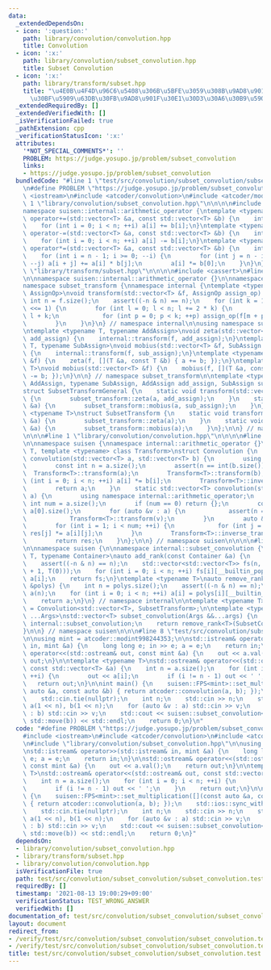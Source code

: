 ```yaml
---
data:
  _extendedDependsOn:
  - icon: ':question:'
    path: library/convolution/convolution.hpp
    title: Convolution
  - icon: ':x:'
    path: library/convolution/subset_convolution.hpp
    title: Subset Convolution
  - icon: ':x:'
    path: library/transform/subset.hpp
    title: "\u4E0B\u4F4D\u96C6\u5408\u306B\u5BFE\u3059\u308B\u9AD8\u901F\u30BC\u30FC\
      \u30BF\u5909\u63DB\u30FB\u9AD8\u901F\u30E1\u30D3\u30A6\u30B9\u5909\u63DB"
  _extendedRequiredBy: []
  _extendedVerifiedWith: []
  _isVerificationFailed: true
  _pathExtension: cpp
  _verificationStatusIcon: ':x:'
  attributes:
    '*NOT_SPECIAL_COMMENTS*': ''
    PROBLEM: https://judge.yosupo.jp/problem/subset_convolution
    links:
    - https://judge.yosupo.jp/problem/subset_convolution
  bundledCode: "#line 1 \"test/src/convolution/subset_convolution/subset_convolution.test.cpp\"\
    \n#define PROBLEM \"https://judge.yosupo.jp/problem/subset_convolution\"\n\n#include\
    \ <iostream>\n#include <atcoder/convolution>\n#include <atcoder/modint>\n\n#line\
    \ 1 \"library/convolution/subset_convolution.hpp\"\n\n\n\n#include <vector>\n\n\
    namespace suisen::internal::arithmetic_operator {\ntemplate <typename T>\nvoid\
    \ operator+=(std::vector<T> &a, const std::vector<T> &b) {\n    int n = b.size();\n\
    \    for (int i = 0; i < n; ++i) a[i] += b[i];\n}\ntemplate <typename T>\nvoid\
    \ operator-=(std::vector<T> &a, const std::vector<T> &b) {\n    int n = b.size();\n\
    \    for (int i = 0; i < n; ++i) a[i] -= b[i];\n}\ntemplate <typename T>\nvoid\
    \ operator*=(std::vector<T> &a, const std::vector<T> &b) {\n    int n = b.size();\n\
    \    for (int i = n - 1; i >= 0; --i) {\n        for (int j = n - i - 1; j > 0;\
    \ --j) a[i + j] += a[i] * b[j];\n        a[i] *= b[0];\n    }\n}\n}\n\n#line 1\
    \ \"library/transform/subset.hpp\"\n\n\n\n#include <cassert>\n#line 6 \"library/transform/subset.hpp\"\
    \n\nnamespace suisen::internal::arithmetic_operator {}\n\nnamespace suisen {\n\
    namespace subset_transform {\nnamespace internal {\ntemplate <typename T, typename\
    \ AssignOp>\nvoid transform(std::vector<T> &f, AssignOp assign_op) {\n    const\
    \ int n = f.size();\n    assert((-n & n) == n);\n    for (int k = 1; k < n; k\
    \ <<= 1) {\n        for (int l = 0; l < n; l += 2 * k) {\n            int m =\
    \ l + k;\n            for (int p = 0; p < k; ++p) assign_op(f[m + p], f[l + p]);\n\
    \        }\n    }\n}\n} // namespace internal\n\nusing namespace suisen::internal::arithmetic_operator;\n\
    \ntemplate <typename T, typename AddAssign>\nvoid zeta(std::vector<T> &f, AddAssign\
    \ add_assign) {\n    internal::transform(f, add_assign);\n}\ntemplate <typename\
    \ T, typename SubAssign>\nvoid mobius(std::vector<T> &f, SubAssign sub_assign)\
    \ {\n    internal::transform(f, sub_assign);\n}\ntemplate <typename T>\nvoid zeta(std::vector<T>\
    \ &f) {\n    zeta(f, [](T &a, const T &b) { a += b; });\n}\ntemplate <typename\
    \ T>\nvoid mobius(std::vector<T> &f) {\n    mobius(f, [](T &a, const T &b) { a\
    \ -= b; });\n}\n\n} // namespace subset_transform\n\ntemplate <typename T, typename\
    \ AddAssign, typename SubAssign, AddAssign add_assign, SubAssign sub_assign>\n\
    struct SubsetTransformGeneral {\n    static void transform(std::vector<T> &a)\
    \ {\n        subset_transform::zeta(a, add_assign);\n    }\n    static void inverse_transform(std::vector<T>\
    \ &a) {\n        subset_transform::mobius(a, sub_assign);\n    }\n};\n\ntemplate\
    \ <typename T>\nstruct SubsetTransform {\n    static void transform(std::vector<T>\
    \ &a) {\n        subset_transform::zeta(a);\n    }\n    static void inverse_transform(std::vector<T>\
    \ &a) {\n        subset_transform::mobius(a);\n    }\n};\n\n} // namespace suisen\n\
    \n\n\n#line 1 \"library/convolution/convolution.hpp\"\n\n\n\n#line 5 \"library/convolution/convolution.hpp\"\
    \n\nnamespace suisen {\nnamespace internal::arithmetic_operator {}\ntemplate <typename\
    \ T, template <typename> class Transform>\nstruct Convolution {\n    static std::vector<T>\
    \ convolution(std::vector<T> a, std::vector<T> b) {\n        using namespace internal::arithmetic_operator;\n\
    \        const int n = a.size();\n        assert(n == int(b.size()));\n      \
    \  Transform<T>::transform(a);\n        Transform<T>::transform(b);\n        for\
    \ (int i = 0; i < n; ++i) a[i] *= b[i];\n        Transform<T>::inverse_transform(a);\n\
    \        return a;\n    }\n    static std::vector<T> convolution(std::vector<std::vector<T>>\
    \ a) {\n        using namespace internal::arithmetic_operator;\n        const\
    \ int num = a.size();\n        if (num == 0) return {};\n        const int n =\
    \ a[0].size();\n        for (auto &v : a) {\n            assert(n == int(v.size()));\n\
    \            Transform<T>::transform(v);\n        }\n        auto &res = a[0];\n\
    \        for (int i = 1; i < num; ++i) {\n            for (int j = 0; j < n; ++j)\
    \ res[j] *= a[i][j];\n        }\n        Transform<T>::inverse_transform(res);\n\
    \        return res;\n    }\n};\n\n} // namespace suisen\n\n\n\n#line 29 \"library/convolution/subset_convolution.hpp\"\
    \n\nnamespace suisen {\n\nnamespace internal::subset_convolution {\ntemplate <typename\
    \ T, typename Container>\nauto add_rank(const Container &a) {\n    int n = a.size();\n\
    \    assert((-n & n) == n);\n    std::vector<std::vector<T>> fs(n, std::vector<T>(__builtin_ctz(n)\
    \ + 1, T(0)));\n    for (int i = 0; i < n; ++i) fs[i][__builtin_popcount(i)] =\
    \ a[i];\n    return fs;\n}\ntemplate <typename T>\nauto remove_rank(const std::vector<std::vector<T>>\
    \ &polys) {\n    int n = polys.size();\n    assert((-n & n) == n);\n    std::vector<T>\
    \ a(n);\n    for (int i = 0; i < n; ++i) a[i] = polys[i][__builtin_popcount(i)];\n\
    \    return a;\n}\n} // namespace internal\n\ntemplate <typename T>\nusing SubsetConvolution\
    \ = Convolution<std::vector<T>, SubsetTransform>;\n\ntemplate <typename T, typename\
    \ ...Args>\nstd::vector<T> subset_convolution(Args &&...args) {\n    using namespace\
    \ internal::subset_convolution;\n    return remove_rank<T>(SubsetConvolution<T>::convolution(add_rank<T>(args)...));\n\
    }\n\n} // namespace suisen\n\n\n#line 8 \"test/src/convolution/subset_convolution/subset_convolution.test.cpp\"\
    \n\nusing mint = atcoder::modint998244353;\n\nstd::istream& operator>>(std::istream&\
    \ in, mint &a) {\n    long long e; in >> e; a = e;\n    return in;\n}\n\nstd::ostream&\
    \ operator<<(std::ostream& out, const mint &a) {\n    out << a.val();\n    return\
    \ out;\n}\n\ntemplate <typename T>\nstd::ostream& operator<<(std::ostream& out,\
    \ const std::vector<T> &a) {\n    int n = a.size();\n    for (int i = 0; i < n;\
    \ ++i) {\n        out << a[i];\n        if (i != n - 1) out << ' ';\n    }\n \
    \   return out;\n}\n\nint main() {\n    suisen::FPS<mint>::set_multiplication([](const\
    \ auto &a, const auto &b) { return atcoder::convolution(a, b); });\n    std::ios::sync_with_stdio(false);\n\
    \    std::cin.tie(nullptr);\n    int n;\n    std::cin >> n;\n    std::vector<mint>\
    \ a(1 << n), b(1 << n);\n    for (auto &v : a) std::cin >> v;\n    for (auto &v\
    \ : b) std::cin >> v;\n    std::cout << suisen::subset_convolution<mint>(std::move(a),\
    \ std::move(b)) << std::endl;\n    return 0;\n}\n"
  code: "#define PROBLEM \"https://judge.yosupo.jp/problem/subset_convolution\"\n\n\
    #include <iostream>\n#include <atcoder/convolution>\n#include <atcoder/modint>\n\
    \n#include \"library/convolution/subset_convolution.hpp\"\n\nusing mint = atcoder::modint998244353;\n\
    \nstd::istream& operator>>(std::istream& in, mint &a) {\n    long long e; in >>\
    \ e; a = e;\n    return in;\n}\n\nstd::ostream& operator<<(std::ostream& out,\
    \ const mint &a) {\n    out << a.val();\n    return out;\n}\n\ntemplate <typename\
    \ T>\nstd::ostream& operator<<(std::ostream& out, const std::vector<T> &a) {\n\
    \    int n = a.size();\n    for (int i = 0; i < n; ++i) {\n        out << a[i];\n\
    \        if (i != n - 1) out << ' ';\n    }\n    return out;\n}\n\nint main()\
    \ {\n    suisen::FPS<mint>::set_multiplication([](const auto &a, const auto &b)\
    \ { return atcoder::convolution(a, b); });\n    std::ios::sync_with_stdio(false);\n\
    \    std::cin.tie(nullptr);\n    int n;\n    std::cin >> n;\n    std::vector<mint>\
    \ a(1 << n), b(1 << n);\n    for (auto &v : a) std::cin >> v;\n    for (auto &v\
    \ : b) std::cin >> v;\n    std::cout << suisen::subset_convolution<mint>(std::move(a),\
    \ std::move(b)) << std::endl;\n    return 0;\n}"
  dependsOn:
  - library/convolution/subset_convolution.hpp
  - library/transform/subset.hpp
  - library/convolution/convolution.hpp
  isVerificationFile: true
  path: test/src/convolution/subset_convolution/subset_convolution.test.cpp
  requiredBy: []
  timestamp: '2021-08-13 19:00:29+09:00'
  verificationStatus: TEST_WRONG_ANSWER
  verifiedWith: []
documentation_of: test/src/convolution/subset_convolution/subset_convolution.test.cpp
layout: document
redirect_from:
- /verify/test/src/convolution/subset_convolution/subset_convolution.test.cpp
- /verify/test/src/convolution/subset_convolution/subset_convolution.test.cpp.html
title: test/src/convolution/subset_convolution/subset_convolution.test.cpp
---
```

